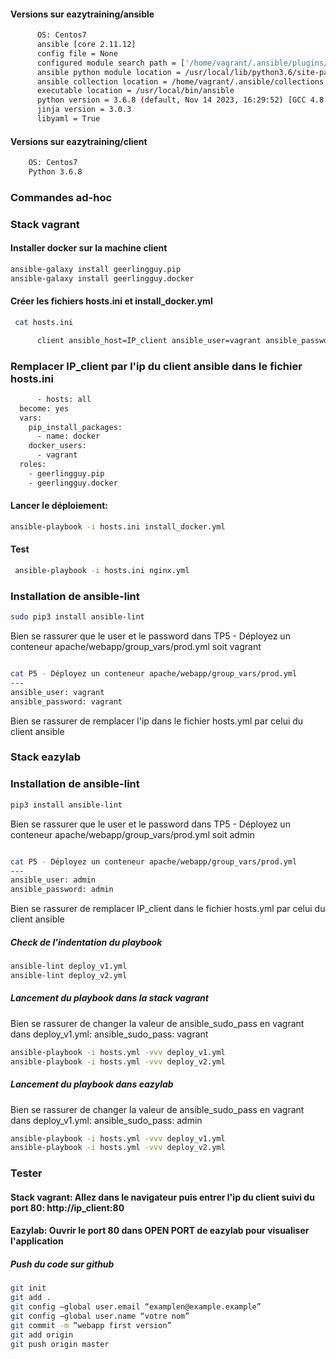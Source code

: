 #### Versions sur eazytraining/ansible
```bash
      OS: Centos7
      ansible [core 2.11.12]
      config file = None
      configured module search path = ['/home/vagrant/.ansible/plugins/modules', '/usr/share/ansible/plugins/modules']
      ansible python module location = /usr/local/lib/python3.6/site-packages/ansible
      ansible collection location = /home/vagrant/.ansible/collections:/usr/share/ansible/collections
      executable location = /usr/local/bin/ansible
      python version = 3.6.8 (default, Nov 14 2023, 16:29:52) [GCC 4.8.5 20150623 (Red Hat 4.8.5-44)]
      jinja version = 3.0.3
      libyaml = True
```
  
#### Versions sur eazytraining/client
```bash
    OS: Centos7
    Python 3.6.8
```

### Commandes ad-hoc

### Stack vagrant

####  Installer docker sur la machine client
```bash
ansible-galaxy install geerlingguy.pip
ansible-galaxy install geerlingguy.docker
```

#### Créer les fichiers hosts.ini et install_docker.yml

```bash
 cat hosts.ini

      client ansible_host=IP_client ansible_user=vagrant ansible_password=vagrant ansible_ssh_common_args='-o StrictHostKeyChecking=no' ansible_python_interpreter=/usr/bin/python3
```
### Remplacer IP_client par l'ip du client ansible dans le fichier hosts.ini

```bash
      - hosts: all
  become: yes
  vars:
    pip_install_packages:
      - name: docker
    docker_users:
      - vagrant
  roles:
    - geerlingguy.pip
    - geerlingguy.docker

```

#### Lancer le déploiement: 
```bash
ansible-playbook -i hosts.ini install_docker.yml
```
#### Test
```bash
 ansible-playbook -i hosts.ini nginx.yml
```


### Installation de ansible-lint
```bash
sudo pip3 install ansible-lint
```

Bien se rassurer que le user et le password dans TP5 - Déployez un conteneur apache/webapp/group_vars/prod.yml soit vagrant

```bash

cat P5 - Déployez un conteneur apache/webapp/group_vars/prod.yml
---
ansible_user: vagrant
ansible_password: vagrant
```
Bien se rassurer de remplacer l'ip dans le fichier hosts.yml par celui du client ansible

### Stack eazylab

### Installation de ansible-lint
```bash
pip3 install ansible-lint
```

Bien se rassurer que le user et le password dans TP5 - Déployez un conteneur apache/webapp/group_vars/prod.yml soit admin

```bash

cat P5 - Déployez un conteneur apache/webapp/group_vars/prod.yml
---
ansible_user: admin
ansible_password: admin
```
Bien se rassurer de remplacer IP_client dans le fichier hosts.yml par celui du client ansible

#####  Check de l'indentation du playbook
```bash
ansible-lint deploy_v1.yml
ansible-lint deploy_v2.yml
```

#####  Lancement du playbook dans la stack vagrant

Bien se rassurer de changer la valeur de ansible_sudo_pass en vagrant dans deploy_v1.yml: ansible_sudo_pass: vagrant

```bash
ansible-playbook -i hosts.yml -vvv deploy_v1.yml
ansible-playbook -i hosts.yml -vvv deploy_v2.yml
```

#####  Lancement du playbook dans eazylab

Bien se rassurer de changer la valeur de ansible_sudo_pass en vagrant dans deploy_v1.yml: ansible_sudo_pass: admin

```bash
ansible-playbook -i hosts.yml -vvv deploy_v1.yml
ansible-playbook -i hosts.yml -vvv deploy_v2.yml
```
### Tester

#### Stack vagrant: Allez dans le navigateur puis entrer l'ip du client suivi du port 80: http://ip_client:80
#### Eazylab: Ouvrir le port 80 dans OPEN PORT de eazylab pour visualiser l'application

#####  Push du code sur github
```bash
git init
git add .
git config –global user.email “examplen@example.example”
git config –global user.name “votre nom”
git commit -m “webapp first version”
git add origin
git push origin master
```
